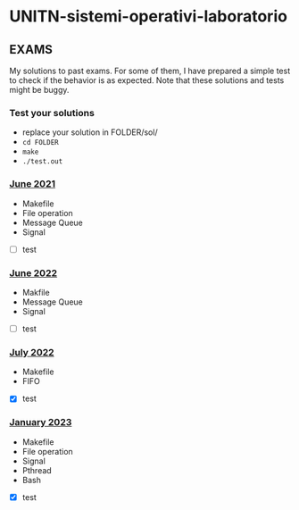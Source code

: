 # UNITN-sistemi-operativi-laboratorio

## EXAMS
My solutions to past exams. For some of them, I have prepared a simple test to check if the behavior is as expected. Note that these solutions and tests might be buggy.

### Test your solutions
- replace your solution in FOLDER/sol/ 
- `cd FOLDER`
- `make`
- `./test.out`

### [June 2021](202106b/) 
- Makefile
- File operation
- Message Queue
- Signal
- [ ] test

### [June 2022](202206/)
- Makfile
- Message Queue
- Signal
- [ ] test

### [July 2022](202207/)
- Makefile
- FIFO
- [x] test

### [January 2023](202301/)
- Makefile
- File operation
- Signal
- Pthread
- Bash
- [x] test


